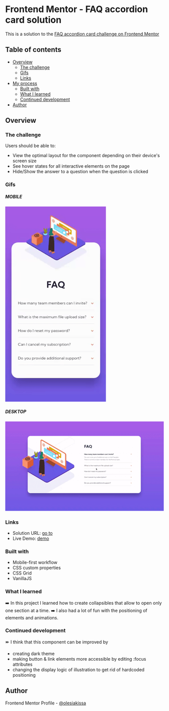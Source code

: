 # Frontend Mentor - FAQ accordion card solution

This is a solution to the [FAQ accordion card challenge on Frontend Mentor](https://www.frontendmentor.io/challenges/faq-accordion-card-XlyjD0Oam)

## Table of contents

- [Overview](#overview)
  - [The challenge](#the-challenge)
  - [Gifs](#gifs)
  - [Links](#links)
- [My process](#my-process)
  - [Built with](#built-with)
  - [What I learned](#what-i-learned)
  - [Continued development](#continued-development)
- [Author](#author)

## Overview

### The challenge

Users should be able to:

- View the optimal layout for the component depending on their device's screen size
- See hover states for all interactive elements on the page
- Hide/Show the answer to a question when the question is clicked

### Gifs

##### MOBILE

![Mobile layout](./images/accordion-mobile.gif)

##### DESKTOP

![Desktop layout](./images/accordion-desktop.gif)

### Links

- Solution URL: [go to](https://git.io/JMghv)
- Live Demo: [demo](https://fmok-faq-accordion.netlify.app/)

### Built with

- Mobile-first workflow
- CSS custom properties
- CSS Grid
- VanillaJS

### What I learned

:arrow_right: In this project I learned how to create collapsibles that allow to open only one section at a time.
:arrow_right: I also had a lot of fun with the positioning of elements and animations.
### Continued development

:fast_forward: I think that this component can be improved by
  - creating dark theme
  - making button & link elements more accessible by editing :focus attributes
  - changing the display logic of illustration to get rid of hardcoded positioning

## Author

Frontend Mentor Profile - [@olesiakissa](https://www.frontendmentor.io/profile/olesiakissa)
